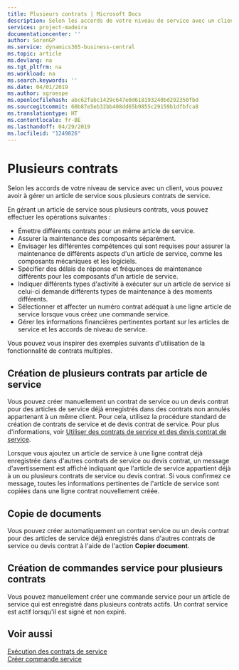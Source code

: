 ```yaml
---
title: Plusieurs contrats | Microsoft Docs
description: Selon les accords de votre niveau de service avec un client, vous pouvez avoir à gérer un article de service sous plusieurs contrats de service.
services: project-madeira
documentationcenter: ''
author: SorenGP
ms.service: dynamics365-business-central
ms.topic: article
ms.devlang: na
ms.tgt_pltfrm: na
ms.workload: na
ms.search.keywords: ''
ms.date: 04/01/2019
ms.author: sgroespe
ms.openlocfilehash: abc62fabc1429c647e0d618193240bd292350fbd
ms.sourcegitcommit: 60b87e5eb32bb408dd65b9855c29159b1dfbfca8
ms.translationtype: HT
ms.contentlocale: fr-BE
ms.lasthandoff: 04/29/2019
ms.locfileid: "1249826"
---
```

# <a name="multiple-contracts"></a>Plusieurs contrats
Selon les accords de votre niveau de service avec un client, vous pouvez avoir à gérer un article de service sous plusieurs contrats de service.  
  
En gérant un article de service sous plusieurs contrats, vous pouvez effectuer les opérations suivantes :  
  
* Émettre différents contrats pour un même article de service.  
* Assurer la maintenance des composants séparément.  
* Envisager les différentes compétences qui sont requises pour assurer la maintenance de différents aspects d'un article de service, comme les composants mécaniques et les logiciels.  
* Spécifier des délais de réponse et fréquences de maintenance différents pour les composants d'un article de service.  
* Indiquer différents types d'activité à exécuter sur un article de service si celui-ci demande différents types de maintenance à des moments différents.  
* Sélectionner et affecter un numéro contrat adéquat à une ligne article de service lorsque vous créez une commande service.  
* Gérer les informations financières pertinentes portant sur les articles de service et les accords de niveau de service.  
  
Vous pouvez vous inspirer des exemples suivants d'utilisation de la fonctionnalité de contrats multiples.  
  
## <a name="creating-multiple-contracts-per-service-item"></a>Création de plusieurs contrats par article de service  
Vous pouvez créer manuellement un contrat de service ou un devis contrat pour des articles de service déjà enregistrés dans des contrats non annulés appartenant à un même client. Pour cela, utilisez la procédure standard de création de contrats de service et de devis contrat de service. Pour plus d'informations, voir [Utiliser des contrats de service et des devis contrat de service](service-how-to-create-service-contracts-and-service-contract-quotes.md).  
  
Lorsque vous ajoutez un article de service à une ligne contrat déjà enregistrée dans d'autres contrats de service ou devis contrat, un message d'avertissement est affiché indiquant que l'article de service appartient déjà à un ou plusieurs contrats de service ou devis contrat. Si vous confirmez ce message, toutes les informations pertinentes de l'article de service sont copiées dans une ligne contrat nouvellement créée.  
  
## <a name="copying-documents"></a>Copie de documents  
Vous pouvez créer automatiquement un contrat service ou un devis contrat pour des articles de service déjà enregistrés dans d'autres contrats de service ou devis contrat à l'aide de l'action **Copier document**.  
  
## <a name="creating-service-orders-for-multiple-contracts"></a>Création de commandes service pour plusieurs contrats  
Vous pouvez manuellement créer une commande service pour un article de service qui est enregistré dans plusieurs contrats actifs. Un contrat service est actif lorsqu'il est signé et non expiré.  
  
## <a name="see-also"></a>Voir aussi  
[Exécution des contrats de service](service-fulfill-service-contracts.md)  
[Créer commande service](service-how-to-create-service-orders.md)  

